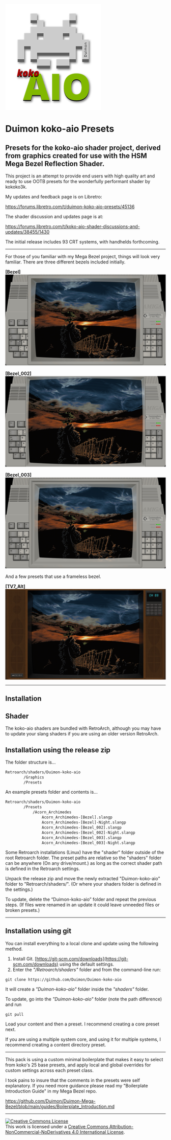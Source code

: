 ![](images/Duimon-aio-small.png)

# Duimon koko-aio Presets

## Presets for the koko-aio shader project, derived from graphics created for use with the HSM Mega Bezel Reflection Shader.

This project is an attempt to provide end users with high quality art and ready to use OOTB presets for the wonderfully performant shader by kokoko3k.

My updates and feedback page is on Libretro:

https://forums.libretro.com/t/duimon-koko-aio-presets/45136

The shader discussion and updates page is at:

https://forums.libretro.com/t/koko-aio-shader-discussions-and-updates/38455/1430

The initial release includes 93 CRT systems, with handhelds forthcoming.

___

For those of you familiar with my Mega Bezel project, things will look very familiar. There are three different bezels included initially.

**[Bezel]**
![](images/Amiga_A500_Plus_Bezel.jpg)

**[Bezel_002]**
![](images/Amiga_A500_Plus_Bezel_002.jpg)

**[Bezel_003]**
![](images/Amiga_A500_Plus_Bezel_003.jpg)

And a few presets that use a frameless bezel.

**[TV7_Alt]**
![](images/TV7_Alt.jpg)

___

## Installation

## Shader

The koko-aio shaders are bundled with RetroArch, although you may have to update your slang shaders if you are using an older version RetroArch.

## Installation using the release zip

The folder structure is...

    Retroarch/shaders/Duimon-koko-aio
        	/Graphics
        	/Presets  

An example presets folder and contents is...

    Retroarch/shaders/Duimon-koko-aio
    		/Presets
    			/Acorn_Archimedes
    				Acorn_Archimedes-[Bezel].slangp
    				Acorn_Archimedes-[Bezel]-Night.slangp
    				Acorn_Archimedes-[Bezel_002].slangp
    				Acorn_Archimedes-[Bezel_002]-Night.slangp
    				Acorn_Archimedes-[Bezel_003].slangp
    				Acorn_Archimedes-[Bezel_003]-Night.slangp  

Some Retroarch installations (Linux) have the "shader" folder outside of the root Retroarch folder. The preset paths are relative so the "shaders" folder can be anywhere (On any drive/mount.) as long as the correct shader path is defined in the Retroarch settings.

Unpack the release zip and move the newly extracted "Duimon-koko-aio" folder to "Retroarch/shaders/". (Or where your shaders folder is defined in the settings.)

To update, delete the “Duimon-koko-aio” folder and repeat the previous steps. (If files were renamed in an update it could leave unneeded files or broken presets.)

___

## Installation using git


You can install everything to a local clone and update using the following method.

1. Install Git. [https://git-scm.com/downloads](https://git-scm.com/downloads) using the default settings.
2. Enter the *"/Retroarch/shaders"* folder and from the command-line run:

```
git clone https://github.com/Duimon/Duimon-koko-aio
```

It will create a *"Duimon-koko-aio"* folder inside the *"shaders"* folder. 

To update, go into the *"Duimon-koko-aio"* folder (note the path difference) and run

```
git pull
```

Load your content and then a preset. I recommend creating a core preset next.

If you are using a multiple system core, and using it for multiple systems, I recommend creating a content directory preset.

___

This pack is using a custom minimal boilerplate that makes it easy to select from koko's 25 base presets, and apply local and global overrides for custom settings across each preset class.

I took pains to insure that the comments in the presets were self explanatory. If you need more guidance please read my "Boilerplate Introduction Guide" in my Mega Bezel repo.

https://github.com/Duimon/Duimon-Mega-Bezel/blob/main/guides/Boilerplate_Introduction.md

___

<a rel="license" href="http://creativecommons.org/licenses/by-nc-nd/4.0/"><img alt="Creative Commons License" style="border-width:0" src="https://i.creativecommons.org/l/by-nc-nd/4.0/80x15.png" /></a><br />This work is licensed under a <a rel="license" href="http://creativecommons.org/licenses/by-nc-nd/4.0/">Creative Commons Attribution-NonCommercial-NoDerivatives 4.0 International License</a>.
